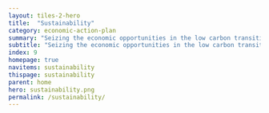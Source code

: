 ```yaml
---
layout: tiles-2-hero
title:  "Sustainability"
category: economic-action-plan
summary: "Seizing the economic opportunities in the low carbon transition."
subtitle: "Seizing the economic opportunities in the low carbon transition."
index: 9
homepage: true
navitems: sustainability
thispage: sustainability
parent: home
hero: sustainability.png
permalink: /sustainability/
---
```

